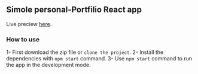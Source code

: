 ## Simole personal-Portfilio React app

Live preciew [here](https://reacrft.netlify.app).

### How to use

1- First download the zip file or `clone the project`.
2- Install the dependencies with `npm start` command.
3- Use `npm start` command to run the app in the development mode.

